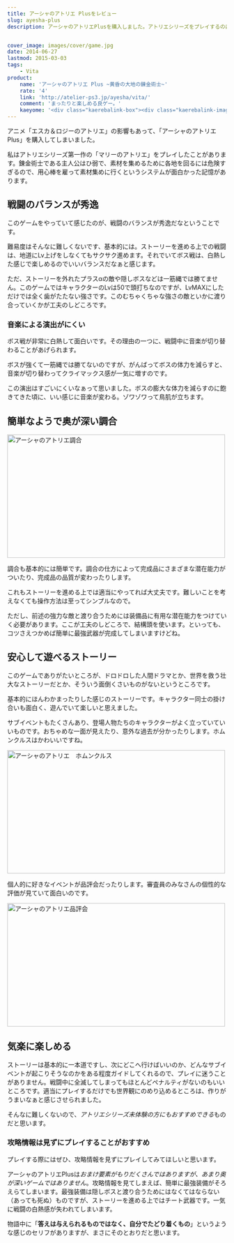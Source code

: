 ```yaml
---
title: アーシャのアトリエ Plusをレビュー
slug: ayesha-plus
description: アーシャのアトリエPlusを購入しました。アトリエシリーズをプレイするのは、マリーのアトリエ以来になります。間が開きすぎていて楽しめるか不安だったのですが、やってみると思いのほか楽しくてのめり込んでしまい、杞憂に終わりました。


cover_image: images/cover/game.jpg
date: 2014-06-27
lastmod: 2015-03-03
tags: 
    - Vita
product:
    name: 'アーシャのアトリエ Plus ~黄昏の大地の錬金術士~'
    rate: '4'
    link: 'http://atelier-ps3.jp/ayesha/vita/'
    comment: 'まったりと楽しめる良ゲー。'
    kaeyome: '<div class="kaerebalink-box"><div class="kaerebalink-image"><a href="http://www.amazon.co.jp/exec/obidos/ASIN/B00HIUDVZ6/illusionspace-22/ref=nosim/" rel="nofollow" target="_blank"><img src="http://ecx.images-amazon.com/images/I/61QtbsyrXBL._SL160_.jpg" style="border: none;" /></a></div><div class="kaerebalink-info"><div class="kaerebalink-name"><a href="http://www.amazon.co.jp/exec/obidos/ASIN/B00HIUDVZ6/illusionspace-22/ref=nosim/" rel="nofollow" target="_blank">アーシャのアトリエ Plus ~黄昏の大地の錬金術士~</a><div class="kaerebalink-powered-date">posted with <a href="http://kaereba.com" rel="nofollow" target="_blank">カエレバ</a></div></div><div class="kaerebalink-detail"> ガスト 2014-03-27    </div><div class="kaerebalink-link1"><div class="shoplinkamazon"><a href="http://www.amazon.co.jp/gp/search?keywords=%83A%81%5B%83V%83%83%82%CC%83A%83g%83%8A%83G%20Plus%20%7E%89%A9%8D%A8%82%CC%91%E5%92n%82%CC%98B%8B%E0%8Fp%8Em%7E&__mk_ja_JP=%83J%83%5E%83J%83i&tag=illusionspace-22" rel="nofollow" target="_blank" title="アマゾン" >Amazonで購入</a></div><div class="shoplinkrakuten"><a href="http://hb.afl.rakuten.co.jp/hgc/0e95387f.f2aef20d.0e953880.25e412bd/?pc=http%3A%2F%2Fsearch.rakuten.co.jp%2Fsearch%2Fmall%2F%25E3%2582%25A2%25E3%2583%25BC%25E3%2582%25B7%25E3%2583%25A3%25E3%2581%25AE%25E3%2582%25A2%25E3%2583%2588%25E3%2583%25AA%25E3%2582%25A8%2520Plus%2520%257E%25E9%25BB%2584%25E6%2598%258F%25E3%2581%25AE%25E5%25A4%25A7%25E5%259C%25B0%25E3%2581%25AE%25E9%258C%25AC%25E9%2587%2591%25E8%25A1%2593%25E5%25A3%25AB%257E%2F-%2Ff.1-p.1-s.1-sf.0-st.A-v.2%3Fx%3D0%26scid%3Daf_ich_link_urltxt%26m%3Dhttp%3A%2F%2Fm.rakuten.co.jp%2F" rel="nofollow" target="_blank" title="楽天市場" >楽天市場で購入</a></div></div></div><div class="booklink-footer" style="clear: left"></div></div>'
---
```


アニメ「エスカ＆ロジーのアトリエ」の影響もあって、「アーシャのアトリエPlus」を購入してしまいました。

私はアトリエシリーズ第一作の「マリーのアトリエ」をプレイしたことがあります。錬金術士である主人公はひ弱で、素材を集めるために各地を回るには危険すぎるので、用心棒を雇って素材集めに行くというシステムが面白かった記憶があります。


## 戦闘のバランスが秀逸


このゲームをやっていて感じたのが、戦闘のバランスが秀逸だなということです。

難易度はそんなに難しくないです、基本的には。ストーリーを進める上での戦闘は、地道にLv上げをしなくてもサクサク進めます。それでいてボス戦は、白熱した感じで楽しめるのでいいバランスだなぁと感じます。

ただ、ストーリーを外れたプラスαの敵や隠しボスなどは一筋縄では勝てません。このゲームではキャラクターのLvは50で頭打ちなのですが、LvMAXにしただけでは全く歯がたたない強さです。このむちゃくちゃな強さの敵といかに渡り合っていくかが工夫のしどころです。


### 音楽による演出がにくい


ボス戦が非常に白熱して面白いです。その理由の一つに、戦闘中に音楽が切り替わることがあげられます。

ボスが強くて一筋縄では勝てないのですが、がんばってボスの体力を減らすと、音楽が切り替わってクライマックス感が一気に増すのです。

この演出はすごいにくいなぁって思いました。ボスの膨大な体力を減らすのに飽きてきた頃に、いい感じに音楽が変わる。ゾワゾワって鳥肌が立ちます。


## 簡単なようで奥が深い調合


<img src="https://wantit.gcreate.jp/wp-content/uploads/2014/06/ayesha_0001_2014-06-17-141040.jpg" alt="アーシャのアトリエ調合" width="500" height="283" class="size-full wp-image-552" srcset="https://wantit.gcreate.jp/wp-content/uploads/2014/06/ayesha_0001_2014-06-17-141040.jpg 500w, https://wantit.gcreate.jp/wp-content/uploads/2014/06/ayesha_0001_2014-06-17-141040-300x169.jpg 300w" sizes="(max-width: 500px) 100vw, 500px" />

調合も基本的には簡単です。調合の仕方によって完成品にさまざまな潜在能力がついたり、完成品の品質が変わったりします。

これもストーリーを進める上では適当にやってれば大丈夫です。難しいことを考えなくても操作方法は至ってシンプルなので。

ただし、前述の強力な敵と渡り合うためには装備品に有用な潜在能力をつけていく必要があります。ここが工夫のしどころで、結構頭を使います。といっても、コツさえつかめば簡単に最強武器が完成してしまいますけどね。


## 安心して遊べるストーリー


このゲームでありがたいところが、ドロドロした人間ドラマとか、世界を救う壮大なストーリーだとか、そういう面倒くさいものがないというところです。

基本的にほんわかまったりした感じのストーリーです。キャラクター同士の掛け合いも面白く、遊んでいて楽しいと思えました。

サブイベントもたくさんあり、登場人物たちのキャラクターがよく立っていていいものです。おちゃめな一面が見えたり、意外な過去が分かったりします。ホムンクルスはかわいいですね。

<img src="https://wantit.gcreate.jp/wp-content/uploads/2014/06/ayesha_0002_2014-06-26-111111.jpg" alt="アーシャのアトリエ　ホムンクルス" width="500" height="283" class="size-full wp-image-553" srcset="https://wantit.gcreate.jp/wp-content/uploads/2014/06/ayesha_0002_2014-06-26-111111.jpg 500w, https://wantit.gcreate.jp/wp-content/uploads/2014/06/ayesha_0002_2014-06-26-111111-300x169.jpg 300w" sizes="(max-width: 500px) 100vw, 500px" />

個人的に好きなイベントが品評会だったりします。審査員のみなさんの個性的な評価が見ていて面白いのです。

<img src="https://wantit.gcreate.jp/wp-content/uploads/2014/06/ayesha_0000_2014-06-25-154639.jpg" alt="アーシャのアトリエ品評会" width="500" height="283" class="size-full wp-image-551" srcset="https://wantit.gcreate.jp/wp-content/uploads/2014/06/ayesha_0000_2014-06-25-154639.jpg 500w, https://wantit.gcreate.jp/wp-content/uploads/2014/06/ayesha_0000_2014-06-25-154639-300x169.jpg 300w" sizes="(max-width: 500px) 100vw, 500px" />


## 気楽に楽しめる


ストーリーは基本的に一本道ですし、次にどこへ行けばいいのか、どんなサブイベントが起こりそうなのかをある程度ガイドしてくれるので、プレイに迷うことがありません。戦闘中に全滅してしまってもほとんどペナルティがないのもいいところです。適当にプレイするだけでも世界観にのめり込めるところは、作りがうまいなぁと感じさせられました。

そんなに難しくないので、<em>アトリエシリーズ未体験の方にもおすすめできる</em>ものだと思います。


### 攻略情報は見ずにプレイすることがおすすめ


プレイする際にはぜひ、攻略情報を見ずにプレイしてみてほしいと思います。

アーシャのアトリエPlusは<em>おまけ要素がもりだくさんではありますが、あまり奥が深いゲームではありません</em>。攻略情報を見てしまえば、簡単に最強装備がそろえらてしまいます。最強装備は隠しボスと渡り合うためにはなくてはならない（あっても死ぬ）ものですが、ストーリーを進める上ではチート武器です。一気に戦闘の白熱感が失われてしまいます。

物語中に「<strong>答えは与えられるものではなく、自分でたどり着くもの</strong>」というような感じのセリフがありますが、まさにそのとおりだと思います。


  